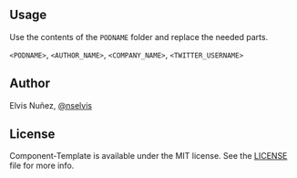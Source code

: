 ## Usage

Use the contents of the `PODNAME` folder and replace the needed parts.

`<PODNAME>`, `<AUTHOR_NAME>`, `<COMPANY_NAME>`, `<TWITTER_USERNAME>`

## Author

Elvis Nuñez, [@nselvis](twitter.com/nselvis)

## License

Component-Template is available under the MIT license. See the [LICENSE](/LICENSE.md) file for more info.

